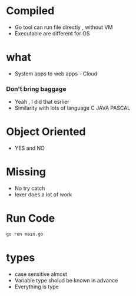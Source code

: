 # Compiled
- Go tool can run file directly , without VM
- Executable are different for OS

# what
- System apps to web apps - Cloud

### Don't bring baggage
- Yeah , I did that esrlier
- Similarity with lots of language C JAVA PASCAL


# Object Oriented 
- YES and NO

# Missing 
- No try catch
- lexer does a lot of work

# Run Code
```bash
go run main.go
```

# types
- case sensitive almost
- Variable type sholud be known in advance
- Everything is type
